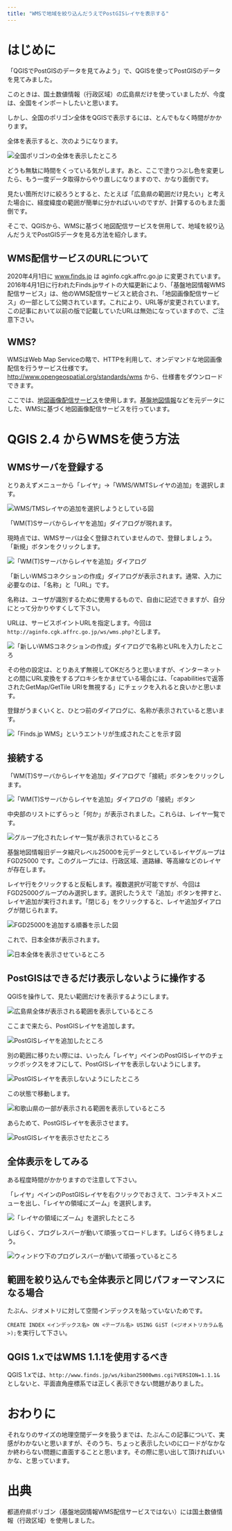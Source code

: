 ```yaml
---
title: "WMSで地域を絞り込んだうえでPostGISレイヤを表示する"
---
```

# はじめに

「QGISでPostGISのデータを見てみよう」で、QGISを使ってPostGISのデータを見てみました。

このときは、国土数値情報（行政区域）の広島県だけを使っていましたが、今度は、全国をインポートしたいと思います。

しかし、全国のポリゴン全体をQGISで表示するには、とんでもなく時間がかかります。

全体を表示すると、次のようになります。

![全国ポリゴンの全体を表示したところ](https://storage.googleapis.com/zenn-user-upload/ybq44p9t6q89zhpv0xb9r94nts5l)

どうも無駄に時間をくっている気がします。あと、ここで塗りつぶし色を変更したら、もう一度データ取得からやり直しになりますので、かなり面倒です。

見たい箇所だけに絞ろうとすると、たとえば「広島県の範囲だけ見たい」と考えた場合に、経度緯度の範囲が簡単に分かればいいのですが、計算するのもまた面倒です。

そこで、QGISから、WMSに基づく地図配信サービスを併用して、地域を絞り込んだうえでPostGISデータを見る方法を紹介します。

## WMS配信サービスのURLについて

2020年4月1日に www.finds.jp は aginfo.cgk.affrc.go.jp に変更されています。
2016年4月1日に行われたFinds.jpサイトの大幅更新により、「基盤地図情報WMS配信サービス」は、他のWMS配信サービスと統合され、「地図画像配信サービス」の一部として公開されています。これにより、URL等が変更されています。この記事において以前の版で記載していたURLは無効になっていますので、ご注意下さい。

## WMS?

WMSはWeb Map Serviceの略で、HTTPを利用して、オンデマンドな地図画像配信を行うサービス仕様です。http://www.opengeospatial.org/standards/wms から、仕様書をダウンロードできます。

ここでは、[地図画像配信サービス](http://aginfo.cgk.affrc.go.jp/mapprv/index.html.ja)を使用します。[基盤地図情報](http://www.gsi.go.jp/kiban/)などを元データにした、WMSに基づく地図画像配信サービスを行っています。

# QGIS 2.4 からWMSを使う方法

## WMSサーバを登録する

とりあえずメニューから「レイヤ」→「WMS/WMTSレイヤの追加」を選択します。

![WMS/TMSレイヤの追加を選択しようとしている図](https://storage.googleapis.com/zenn-user-upload/qhcrpq99cwszqu1rn6jbx6pbd9nd)

「WM(T)Sサーバからレイヤを追加」ダイアログが現れます。

現時点では、WMSサーバは全く登録されていませんので、登録しましょう。
「新規」ボタンをクリックします。

![「WM(T)Sサーバからレイヤを追加」ダイアログ](https://storage.googleapis.com/zenn-user-upload/spcbq1vrjjrjmmvklv569o6cv58c)

「新しいWMSコネクションの作成」ダイアログが表示されます。通常、入力に必要なのは、「名称」と「URL」です。

名称は、ユーザが識別するために使用するもので、自由に記述できますが、自分にとって分かりやすくして下さい。

URLは、サービスポイントURLを指定します。今回は``http://aginfo.cgk.affrc.go.jp/ws/wms.php?``とします。

![「新しいWMSコネクションの作成」ダイアログで名称とURLを入力したところ](https://storage.googleapis.com/zenn-user-upload/xmorxv20udl2ka3nq8iuuoe6vgzu)

その他の設定は、とりあえず無視してOKだろうと思いますが、インターネットとの間にURL変換をするプロキシをかませている場合には、「capabilitiesで返答されたGetMap/GetTile URIを無視する」にチェックを入れると良いかと思います。

登録がうまくいくと、ひとつ前のダイアログに、名称が表示されていると思います。

![「Finds.jp WMS」というエントリが生成されたことを示す図](https://storage.googleapis.com/zenn-user-upload/bj9h7ktcq17stgc6g47wy31qlgoj)

## 接続する

「WM(T)Sサーバからレイヤを追加」ダイアログで「接続」ボタンをクリックします。

![「WM(T)Sサーバからレイヤを追加」ダイアログの「接続」ボタン](https://storage.googleapis.com/zenn-user-upload/7ledv0xiogt5jtbyyjthxntbo7o6)

中央部のリストにずらっと「何か」が表示されました。これらは、レイヤ一覧です。

![グループ化されたレイヤ一覧が表示されているところ](https://storage.googleapis.com/zenn-user-upload/urk489493gwcf5hwk3b2ngwzo95a)

基盤地図情報旧データ縮尺レベル25000を元データとしているレイヤグループは FGD25000 です。このグループには、行政区域、道路縁、等高線などのレイヤが存在します。

レイヤ行をクリックすると反転します。複数選択が可能ですが、今回はFGD25000グループのみ選択します。選択したうえで「追加」ボタンを押すと、レイヤ追加が実行されます。「閉じる」をクリックすると、レイヤ追加ダイアログが閉じられます。

![FGD25000を追加する順番を示した図](https://storage.googleapis.com/zenn-user-upload/fj1k91cr120xxsd8nmb5zl3z8bfj)

これで、日本全体が表示されます。

![日本全体を表示させているところ](https://storage.googleapis.com/zenn-user-upload/4ml8ou1ehskx9252ylzw2xtc2ux3)

## PostGISはできるだけ表示しないように操作する

QGISを操作して、見たい範囲だけを表示するようにします。

![広島県全体が表示される範囲を表示しているところ](https://storage.googleapis.com/zenn-user-upload/iku9dx7cpgrklpx5f8087kbg6rc8)

ここまで来たら、PostGISレイヤを追加します。

![PostGISレイヤを追加したところ](https://storage.googleapis.com/zenn-user-upload/ctsx8b4agljn54njjarnd2rdd5pi)

別の範囲に移りたい際には、いったん「レイヤ」ペインのPostGISレイヤのチェックボックスをオフにして、PostGISレイヤを表示しないようにします。

![PostGISレイヤを表示しないようにしたところ](https://storage.googleapis.com/zenn-user-upload/qqlowtc2osvbkwljvad1sxucrpbp)

この状態で移動します。

![和歌山県の一部が表示される範囲を表示しているところ](https://storage.googleapis.com/zenn-user-upload/t4hvxyb6bc6l86we8tq2x7kmv6z9)

あらためて、PostGISレイヤを表示させます。

![PostGISレイヤを表示させたところ](https://storage.googleapis.com/zenn-user-upload/0tftu9abn6v8x9kbdxa62x8qm6s6)

## 全体表示をしてみる

ある程度時間がかかりますので注意して下さい。

「レイヤ」ペインのPostGISレイヤを右クリックでおさえて、コンテキストメニューを出し、「レイヤの領域にズーム」を選択します。

![「レイヤの領域にズーム」を選択したところ](https://storage.googleapis.com/zenn-user-upload/evsdvxqsbohf8s9l8od6kf15a4lt)

しばらく、プログレスバーが動いて頑張ってロードします。しばらく待ちましょう。

![ウィンドウ下のプログレスバーが動いて頑張っているところ](https://storage.googleapis.com/zenn-user-upload/ll4dxcga9xly1dw53kcdaj88fgoj)

## 範囲を絞り込んでも全体表示と同じパフォーマンスになる場合

たぶん、ジオメトリに対して空間インデックスを貼っていないためです。

``CREATE INDEX <インデックス名> ON <テーブル名> USING GiST (<ジオメトリカラム名>);``を実行して下さい。

## QGIS 1.xではWMS 1.1.1を使用するべき

QGIS 1.xでは、``http://www.finds.jp/ws/kiban25000wms.cgi?VERSION=1.1.1&``としないと、平面直角座標系では正しく表示できない問題がありました。

# おわりに

それなりのサイズの地理空間データを扱うまでは、たぶんこの記事について、実感がわかないと思いますが、そのうち、ちょっと表示したいのにロードがなかなか終わらない問題に直面することと思います。その際に思い出して頂ければいいかな、と思っています。

# 出典

都道府県ポリゴン（基盤地図情報WMS配信サービスではない）には国土数値情報（行政区域）を使用しました。
